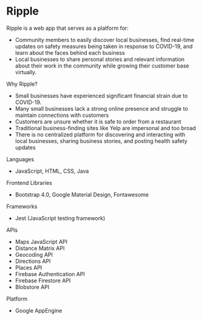 # Ripple

Ripple is a web app that serves as a platform for:
* Community members to easily discover local businesses, find real-time updates on safety measures being taken in response to COVID-19, and learn about the faces behind each business
* Local businesses to share personal stories and relevant information about their work in the community while growing their customer base virtually.


Why Ripple?
* Small businesses have experienced significant financial strain due to COVID-19.
* Many small businesses lack a strong online presence and struggle to maintain connections with customers
* Customers are unsure whether it is safe to order from a restaurant
* Traditional business-finding sites like Yelp are impersonal and too broad
* There is no centralized platform for discovering and interacting with local businesses, sharing business stories, and posting health safety updates

Languages
* JavaScript, HTML, CSS, Java

Frontend Libraries
* Bootstrap 4.0, Google Material Design, Fontawesome

Frameworks
* Jest (JavaScript testing framework)

APIs
* Maps JavaScript API
* Distance Matrix API
* Geocoding API
* Directions API
* Places API
* Firebase Authentication API
* Firebase Firestore API
* Blobstore API

Platform
* Google AppEngine



